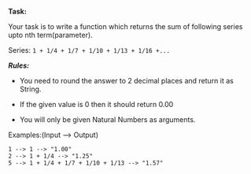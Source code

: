 **Task:**

Your task is to write a function which returns the sum of following series upto nth term(parameter).

Series: `1 + 1/4 + 1/7 + 1/10 + 1/13 + 1/16 +...`

***Rules:***

- You need to round the answer to 2 decimal places and return it as String.

- If the given value is 0 then it should return 0.00

- You will only be given Natural Numbers as arguments.

Examples:(Input --> Output)
```
1 --> 1 --> "1.00"
2 --> 1 + 1/4 --> "1.25"
5 --> 1 + 1/4 + 1/7 + 1/10 + 1/13 --> "1.57"
```
